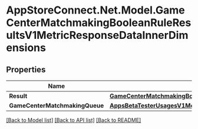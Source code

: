 # AppStoreConnect.Net.Model.GameCenterMatchmakingBooleanRuleResultsV1MetricResponseDataInnerDimensions

## Properties

Name | Type | Description | Notes
------------ | ------------- | ------------- | -------------
**Result** | [**GameCenterMatchmakingBooleanRuleResultsV1MetricResponseDataInnerDimensionsResult**](GameCenterMatchmakingBooleanRuleResultsV1MetricResponseDataInnerDimensionsResult.md) |  | [optional] 
**GameCenterMatchmakingQueue** | [**AppsBetaTesterUsagesV1MetricResponseDataInnerDimensionsBetaTesters**](AppsBetaTesterUsagesV1MetricResponseDataInnerDimensionsBetaTesters.md) |  | [optional] 

[[Back to Model list]](../README.md#documentation-for-models) [[Back to API list]](../README.md#documentation-for-api-endpoints) [[Back to README]](../README.md)

